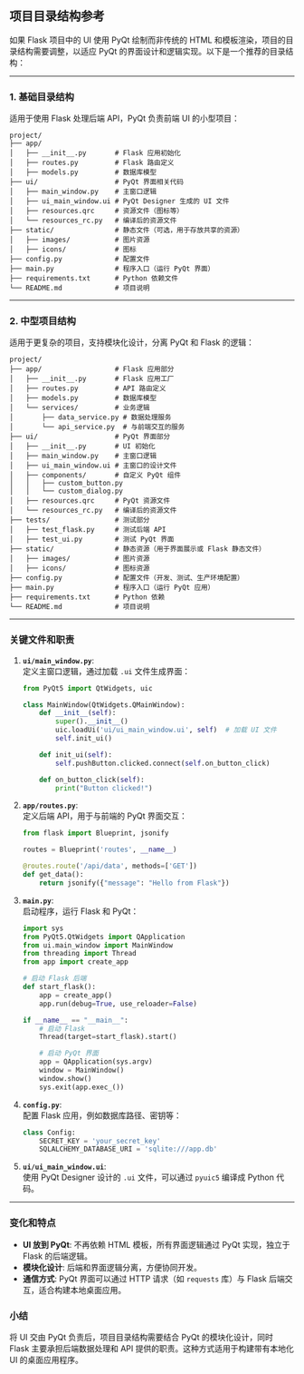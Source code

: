 ## 项目目录结构参考

如果 Flask 项目中的 UI 使用 PyQt 绘制而非传统的 HTML 和模板渲染，项目的目录结构需要调整，以适应 PyQt 的界面设计和逻辑实现。以下是一个推荐的目录结构：

---

### **1. 基础目录结构**
适用于使用 Flask 处理后端 API，PyQt 负责前端 UI 的小型项目：
```
project/
├── app/
│   ├── __init__.py       # Flask 应用初始化
│   ├── routes.py         # Flask 路由定义
│   ├── models.py         # 数据库模型
├── ui/                   # PyQt 界面相关代码
│   ├── main_window.py    # 主窗口逻辑
│   ├── ui_main_window.ui # PyQt Designer 生成的 UI 文件
│   ├── resources.qrc     # 资源文件（图标等）
│   └── resources_rc.py   # 编译后的资源文件
├── static/               # 静态文件（可选，用于存放共享的资源）
│   ├── images/           # 图片资源
│   ├── icons/            # 图标
├── config.py             # 配置文件
├── main.py               # 程序入口（运行 PyQt 界面）
├── requirements.txt      # Python 依赖文件
└── README.md             # 项目说明
```

---

### **2. 中型项目结构**
适用于更复杂的项目，支持模块化设计，分离 PyQt 和 Flask 的逻辑：
```
project/
├── app/                  # Flask 应用部分
│   ├── __init__.py       # Flask 应用工厂
│   ├── routes.py         # API 路由定义
│   ├── models.py         # 数据库模型
│   └── services/         # 业务逻辑
│       ├── data_service.py # 数据处理服务
│       └── api_service.py  # 与前端交互的服务
├── ui/                   # PyQt 界面部分
│   ├── __init__.py       # UI 初始化
│   ├── main_window.py    # 主窗口逻辑
│   ├── ui_main_window.ui # 主窗口的设计文件
│   ├── components/       # 自定义 PyQt 组件
│   │   ├── custom_button.py
│   │   └── custom_dialog.py
│   ├── resources.qrc     # PyQt 资源文件
│   └── resources_rc.py   # 编译后的资源文件
├── tests/                # 测试部分
│   ├── test_flask.py     # 测试后端 API
│   ├── test_ui.py        # 测试 PyQt 界面
├── static/               # 静态资源（用于界面展示或 Flask 静态文件）
│   ├── images/           # 图片资源
│   ├── icons/            # 图标资源
├── config.py             # 配置文件（开发、测试、生产环境配置）
├── main.py               # 程序入口（运行 PyQt 应用）
├── requirements.txt      # Python 依赖
└── README.md             # 项目说明
```

---

### **关键文件和职责**
1. **`ui/main_window.py`**:  
   定义主窗口逻辑，通过加载 `.ui` 文件生成界面：
   ```python
   from PyQt5 import QtWidgets, uic

   class MainWindow(QtWidgets.QMainWindow):
       def __init__(self):
           super().__init__()
           uic.loadUi('ui/ui_main_window.ui', self)  # 加载 UI 文件
           self.init_ui()

       def init_ui(self):
           self.pushButton.clicked.connect(self.on_button_click)

       def on_button_click(self):
           print("Button clicked!")
   ```

2. **`app/routes.py`**:  
   定义后端 API，用于与前端的 PyQt 界面交互：
   ```python
   from flask import Blueprint, jsonify

   routes = Blueprint('routes', __name__)

   @routes.route('/api/data', methods=['GET'])
   def get_data():
       return jsonify({"message": "Hello from Flask"})
   ```

3. **`main.py`**:  
   启动程序，运行 Flask 和 PyQt：
   ```python
   import sys
   from PyQt5.QtWidgets import QApplication
   from ui.main_window import MainWindow
   from threading import Thread
   from app import create_app

   # 启动 Flask 后端
   def start_flask():
       app = create_app()
       app.run(debug=True, use_reloader=False)

   if __name__ == "__main__":
       # 启动 Flask
       Thread(target=start_flask).start()

       # 启动 PyQt 界面
       app = QApplication(sys.argv)
       window = MainWindow()
       window.show()
       sys.exit(app.exec_())
   ```

4. **`config.py`**:  
   配置 Flask 应用，例如数据库路径、密钥等：
   ```python
   class Config:
       SECRET_KEY = 'your_secret_key'
       SQLALCHEMY_DATABASE_URI = 'sqlite:///app.db'
   ```

5. **`ui/ui_main_window.ui`**:  
   使用 PyQt Designer 设计的 `.ui` 文件，可以通过 `pyuic5` 编译成 Python 代码。

---

### **变化和特点**
- **UI 放到 PyQt**: 
  不再依赖 HTML 模板，所有界面逻辑通过 PyQt 实现，独立于 Flask 的后端逻辑。
- **模块化设计**: 
  后端和界面逻辑分离，方便协同开发。
- **通信方式**: 
  PyQt 界面可以通过 HTTP 请求（如 `requests` 库）与 Flask 后端交互，适合构建本地桌面应用。

### **小结**
将 UI 交由 PyQt 负责后，项目目录结构需要结合 PyQt 的模块化设计，同时 Flask 主要承担后端数据处理和 API 提供的职责。这种方式适用于构建带有本地化 UI 的桌面应用程序。